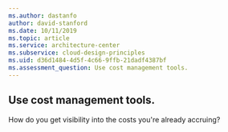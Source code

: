```yaml
---
ms.author: dastanfo
author: david-stanford
ms.date: 10/11/2019
ms.topic: article
ms.service: architecture-center
ms.subservice: cloud-design-principles
ms.uid: d36d1484-4d5f-4c66-9ffb-21dadf4387bf
ms.assessment_question: Use cost management tools.
---
```

## Use cost management tools.

How do you get visibility into the costs you're already accruing?

